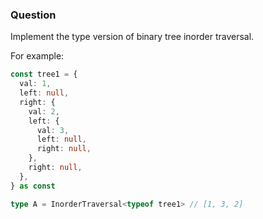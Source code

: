   ### Question

  Implement the type version of binary tree inorder traversal.

  For example:

  ```typescript
  const tree1 = {
    val: 1,
    left: null,
    right: {
      val: 2,
      left: {
        val: 3,
        left: null,
        right: null,
      },
      right: null,
    },
  } as const

  type A = InorderTraversal<typeof tree1> // [1, 3, 2]
  ```
